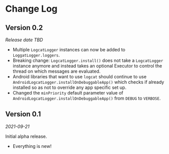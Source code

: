 Change Log
==========

Version 0.2
-------------

_Release date TBD_

* Multiple `LogcatLogger` instances can now be added to `LoggatLogger.loggers`.
* Breaking change: `LogcatLogger.install()` does not take a `LogcatLogger` instance 
anymore and instead takes an optional Executor to control the thread on which messages
are evaluated.
* Android libraries that want to use `logcat` should continue to use
`AndroidLogcatLogger.installOnDebuggableApp()` which checks if already installed so as not to
override any app specific set up.
* Changed the `minPriority` default parameter value of
`AndroidLogcatLogger.installOnDebuggableApp()` from `DEBUG` to `VERBOSE`.



Version 0.1
-------------

_2021-09-21_

Initial alpha release.

* Everything is new!

